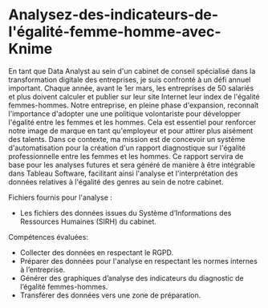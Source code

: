 # Analysez-des-indicateurs-de-l'égalité-femme-homme-avec-Knime

En tant que Data Analyst au sein d'un cabinet de conseil spécialisé dans la transformation digitale des entreprises, je suis confronté à un défi annuel important. Chaque année, avant le 1er mars, les entreprises de 50 salariés et plus doivent calculer et publier sur leur site Internet leur index de l'égalité femmes-hommes. Notre entreprise, en pleine phase d'expansion, reconnaît l'importance d'adopter une une politique volontariste pour développer l'égalité entre les femmes et les hommes. Cela est essentiel pour renforcer notre image de marque en tant qu'employeur et pour attirer plus aisément des talents.
Dans ce contexte, ma mission est de concevoir un système d'automatisation pour la création d'un rapport diagnostique sur l'égalité professionnelle entre les femmes et les hommes. Ce rapport servira de base pour les analyses futures et sera généré de manière à être intégrable dans Tableau Software, facilitant ainsi l'analyse et l'interprétation des données relatives à l'égalité des genres au sein de notre cabinet.

Fichiers fournis pour l'analyse :
* Les fichiers des données issues du Système d’Informations des Ressources Humaines (SIRH) du cabinet.

Compétences évaluées:

* Collecter des données en respectant le RGPD.
* Préparer des données pour l'analyse en respectant les normes internes à l’entreprise.
* Générer des graphiques d’analyse des indicateurs du diagnostic de l’égalité femmes-hommes.
* Transférer des données vers une zone de préparation.



